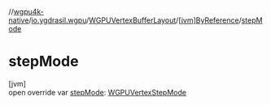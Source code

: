 //[wgpu4k-native](../../../../index.md)/[io.ygdrasil.wgpu](../../index.md)/[WGPUVertexBufferLayout](../index.md)/[[jvm]ByReference](index.md)/[stepMode](step-mode.md)

# stepMode

[jvm]\
open override var [stepMode](step-mode.md): [WGPUVertexStepMode](../../-w-g-p-u-vertex-step-mode/index.md)